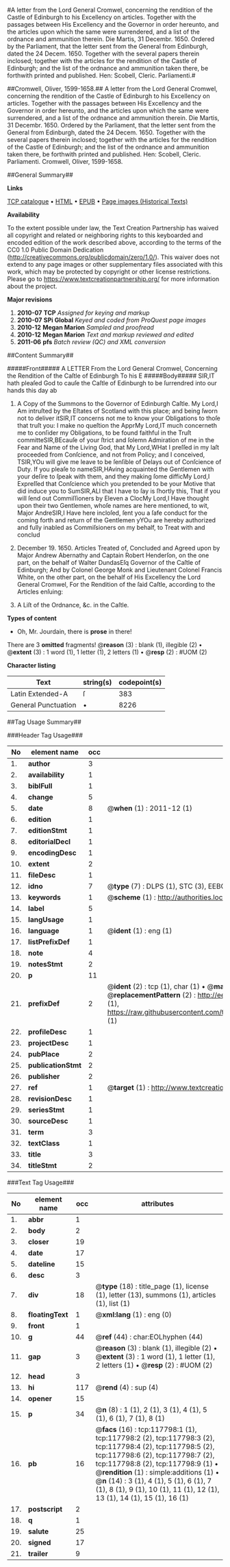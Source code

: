 #A letter from the Lord General Cromwel, concerning the rendition of the Castle of Edinburgh to his Excellency on articles. Together with the passages between His Excellency and the Governor in order hereunto, and the articles upon which the same were surrendered, and a list of the ordnance and ammunition therein. Die Martis, 31 Decembr. 1650. Ordered by the Parliament, that the letter sent from the General from Edinburgh, dated the 24 Decem. 1650. Together with the several papers therein inclosed; together with the articles for the rendition of the Castle of Edinburgh; and the list of the ordnance and ammunition taken there, be forthwith printed and published. Hen: Scobell, Cleric. Parliamenti.#

##Cromwell, Oliver, 1599-1658.##
A letter from the Lord General Cromwel, concerning the rendition of the Castle of Edinburgh to his Excellency on articles. Together with the passages between His Excellency and the Governor in order hereunto, and the articles upon which the same were surrendered, and a list of the ordnance and ammunition therein. Die Martis, 31 Decembr. 1650. Ordered by the Parliament, that the letter sent from the General from Edinburgh, dated the 24 Decem. 1650. Together with the several papers therein inclosed; together with the articles for the rendition of the Castle of Edinburgh; and the list of the ordnance and ammunition taken there, be forthwith printed and published. Hen: Scobell, Cleric. Parliamenti.
Cromwell, Oliver, 1599-1658.

##General Summary##

**Links**

[TCP catalogue](http://www.ota.ox.ac.uk/tcp/)  • 
[HTML](http://tei.it.ox.ac.uk/tcp/Texts-HTML/free/A80/A80924.html)  • 
[EPUB](http://tei.it.ox.ac.uk/tcp/Texts-EPUB/free/A80/A80924.epub) • 
[Page images (Historical Texts)](https://historicaltexts.jisc.ac.uk/eebo-99865553e)

**Availability**

To the extent possible under law, the Text Creation Partnership has waived all copyright and related or neighboring rights to this keyboarded and encoded edition of the work described above, according to the terms of the CC0 1.0 Public Domain Dedication (http://creativecommons.org/publicdomain/zero/1.0/). This waiver does not extend to any page images or other supplementary files associated with this work, which may be protected by copyright or other license restrictions. Please go to https://www.textcreationpartnership.org/ for more information about the project.

**Major revisions**

1. __2010-07__ __TCP__ *Assigned for keying and markup*
1. __2010-07__ __SPi Global__ *Keyed and coded from ProQuest page images*
1. __2010-12__ __Megan Marion__ *Sampled and proofread*
1. __2010-12__ __Megan Marion__ *Text and markup reviewed and edited*
1. __2011-06__ __pfs__ *Batch review (QC) and XML conversion*

##Content Summary##

#####Front#####
A LETTER From the Lord General Cromwel, Concerning the Rendition of the Caſtle of Edinburgh To his E
#####Body#####
SIR,IT hath pleaſed God to cauſe the Caſtle of Edinburgh to be ſurrendred into our hands this day ab
1. A Copy of the Summons to the Governor of Edinburgh Caſtle.
My Lord,I Am intruſted by the Eſtates of Scotland with this place; and being ſworn not to deliver itSIR,IT concerns not me to know your Obligations to thoſe that truſt you: I make no queſtion the ApprMy Lord,IT much concerneth me to conſider my Obligations, to be found faithful in the Truſt committeSIR,BEcauſe of your ſtrict and ſolemn Admiration of me in the Fear and Name of the Living God, that My Lord,WHat I preſſed in my laſt proceeded from Conſcience, and not from Policy; and I conceived, TSIR,YOu will give me leave to be ſenſible of Delays out of Conſcience of Duty. If you pleaſe to nameSIR,HAving acquainted the Gentlemen with your deſire to ſpeak with them, and they making ſome difficMy Lord,I Expreſſed that Conſcience which you pretended to be your Motive that did induce you to SumSIR,ALl that I have to ſay is ſhortly this, That if you will ſend out Commiſſioners by Eleven a ClocMy Lord,I Have thought upon their two Gentlemen, whoſe names are here mentioned, to wit, Major AndreSIR,I Have here incloſed, ſent you a ſafe conduct for the coming forth and return of the Gentlemen yYOu are hereby authorized and fully inabled as Commiſsioners on my behalf, to Treat with and conclud
1. December 19. 1650. Articles Treated of, Concluded and Agreed upon by Major Andrew Abernathy and Captain Robert Henderſon, on the one part, on the behalf of Walter DundasEſq Governor of the Caſtle of Edinburgh; And by Colonel George Monk and Lieutenant Colonel Francis White, on the other part, on the behalf of His Excellency the Lord General Cromwel, For the Rendition of the ſaid Caſtle, according to the Articles enſuing:

1. A Liſt of the Ordnance, &c. in the Caſtle.

**Types of content**

  * Oh, Mr. Jourdain, there is **prose** in there!

There are 3 **omitted** fragments! 
 @__reason__ (3) : blank (1), illegible (2)  •  @__extent__ (3) : 1 word (1), 1 letter (1), 2 letters (1)  •  @__resp__ (2) : #UOM (2)

**Character listing**


|Text|string(s)|codepoint(s)|
|---|---|---|
|Latin Extended-A|ſ|383|
|General Punctuation|•|8226|

##Tag Usage Summary##

###Header Tag Usage###

|No|element name|occ|attributes|
|---|---|---|---|
|1.|__author__|3||
|2.|__availability__|1||
|3.|__biblFull__|1||
|4.|__change__|5||
|5.|__date__|8| @__when__ (1) : 2011-12 (1)|
|6.|__edition__|1||
|7.|__editionStmt__|1||
|8.|__editorialDecl__|1||
|9.|__encodingDesc__|1||
|10.|__extent__|2||
|11.|__fileDesc__|1||
|12.|__idno__|7| @__type__ (7) : DLPS (1), STC (3), EEBO-CITATION (1), PROQUEST (1), VID (1)|
|13.|__keywords__|1| @__scheme__ (1) : http://authorities.loc.gov/ (1)|
|14.|__label__|5||
|15.|__langUsage__|1||
|16.|__language__|1| @__ident__ (1) : eng (1)|
|17.|__listPrefixDef__|1||
|18.|__note__|4||
|19.|__notesStmt__|2||
|20.|__p__|11||
|21.|__prefixDef__|2| @__ident__ (2) : tcp (1), char (1)  •  @__matchPattern__ (2) : ([0-9\-]+):([0-9IVX]+) (1), (.+) (1)  •  @__replacementPattern__ (2) : http://eebo.chadwyck.com/downloadtiff?vid=$1&page=$2 (1), https://raw.githubusercontent.com/textcreationpartnership/Texts/master/tcpchars.xml#$1 (1)|
|22.|__profileDesc__|1||
|23.|__projectDesc__|1||
|24.|__pubPlace__|2||
|25.|__publicationStmt__|2||
|26.|__publisher__|2||
|27.|__ref__|1| @__target__ (1) : http://www.textcreationpartnership.org/docs/. (1)|
|28.|__revisionDesc__|1||
|29.|__seriesStmt__|1||
|30.|__sourceDesc__|1||
|31.|__term__|3||
|32.|__textClass__|1||
|33.|__title__|3||
|34.|__titleStmt__|2||


###Text Tag Usage###

|No|element name|occ|attributes|
|---|---|---|---|
|1.|__abbr__|1||
|2.|__body__|2||
|3.|__closer__|19||
|4.|__date__|17||
|5.|__dateline__|15||
|6.|__desc__|3||
|7.|__div__|18| @__type__ (18) : title_page (1), license (1), letter (13), summons (1), articles (1), list (1)|
|8.|__floatingText__|1| @__xml:lang__ (1) : eng (0)|
|9.|__front__|1||
|10.|__g__|44| @__ref__ (44) : char:EOLhyphen (44)|
|11.|__gap__|3| @__reason__ (3) : blank (1), illegible (2)  •  @__extent__ (3) : 1 word (1), 1 letter (1), 2 letters (1)  •  @__resp__ (2) : #UOM (2)|
|12.|__head__|3||
|13.|__hi__|117| @__rend__ (4) : sup (4)|
|14.|__opener__|15||
|15.|__p__|34| @__n__ (8) : 1 (1), 2 (1), 3 (1), 4 (1), 5 (1), 6 (1), 7 (1), 8 (1)|
|16.|__pb__|16| @__facs__ (16) : tcp:117798:1 (1), tcp:117798:2 (2), tcp:117798:3 (2), tcp:117798:4 (2), tcp:117798:5 (2), tcp:117798:6 (2), tcp:117798:7 (2), tcp:117798:8 (2), tcp:117798:9 (1)  •  @__rendition__ (1) : simple:additions (1)  •  @__n__ (14) : 3 (1), 4 (1), 5 (1), 6 (1), 7 (1), 8 (1), 9 (1), 10 (1), 11 (1), 12 (1), 13 (1), 14 (1), 15 (1), 16 (1)|
|17.|__postscript__|2||
|18.|__q__|1||
|19.|__salute__|25||
|20.|__signed__|17||
|21.|__trailer__|9||
